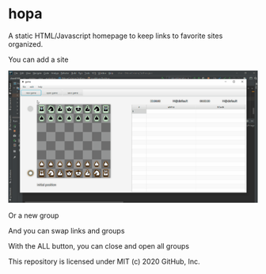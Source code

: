 # hopa
A static HTML/Javascript homepage to keep links to favorite sites organized.

You can add a site

![new game](https://github.com/danielefdf/chen/blob/master/docs/newgame.gif)

Or a new group



And you can swap links and groups



With the ALL button, you can close and open all groups




This repository is licensed under MIT (c) 2020 GitHub, Inc.

